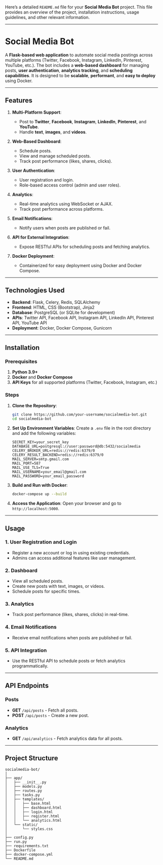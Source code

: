 Here’s a detailed `README.md` file for your **Social Media Bot** project. This file provides an overview of the project, installation instructions, usage guidelines, and other relevant information.

---

# **Social Media Bot**

A **Flask-based web application** to automate social media postings across multiple platforms (Twitter, Facebook, Instagram, LinkedIn, Pinterest, YouTube, etc.). The bot includes a **web-based dashboard** for managing posts, **user authentication**, **analytics tracking**, and **scheduling capabilities**. It is designed to be **scalable**, **performant**, and **easy to deploy** using Docker.

---

## **Features**

1. **Multi-Platform Support**:
   - Post to **Twitter**, **Facebook**, **Instagram**, **LinkedIn**, **Pinterest**, and **YouTube**.
   - Handle **text**, **images**, and **videos**.

2. **Web-Based Dashboard**:
   - Schedule posts.
   - View and manage scheduled posts.
   - Track post performance (likes, shares, clicks).

3. **User Authentication**:
   - User registration and login.
   - Role-based access control (admin and user roles).

4. **Analytics**:
   - Real-time analytics using WebSocket or AJAX.
   - Track post performance across platforms.

5. **Email Notifications**:
   - Notify users when posts are published or fail.

6. **API for External Integration**:
   - Expose RESTful APIs for scheduling posts and fetching analytics.

7. **Docker Deployment**:
   - Containerized for easy deployment using Docker and Docker Compose.

---

## **Technologies Used**

- **Backend**: Flask, Celery, Redis, SQLAlchemy
- **Frontend**: HTML, CSS (Bootstrap), Jinja2
- **Database**: PostgreSQL (or SQLite for development)
- **APIs**: Twitter API, Facebook API, Instagram API, LinkedIn API, Pinterest API, YouTube API
- **Deployment**: Docker, Docker Compose, Gunicorn

---

## **Installation**

### **Prerequisites**

1. **Python 3.9+**
2. **Docker** and **Docker Compose**
3. **API Keys** for all supported platforms (Twitter, Facebook, Instagram, etc.)

### **Steps**

1. **Clone the Repository**:
   ```bash
   git clone https://github.com/your-username/socialmedia-bot.git
   cd socialmedia-bot
   ```

2. **Set Up Environment Variables**:
   Create a `.env` file in the root directory and add the following variables:
   ```plaintext
   SECRET_KEY=your_secret_key
   DATABASE_URL=postgresql://user:password@db:5432/socialmedia
   CELERY_BROKER_URL=redis://redis:6379/0
   CELERY_RESULT_BACKEND=redis://redis:6379/0
   MAIL_SERVER=smtp.gmail.com
   MAIL_PORT=587
   MAIL_USE_TLS=True
   MAIL_USERNAME=your_email@gmail.com
   MAIL_PASSWORD=your_email_password
   ```

3. **Build and Run with Docker**:
   ```bash
   docker-compose up --build
   ```

4. **Access the Application**:
   Open your browser and go to `http://localhost:5000`.

---

## **Usage**

### **1. User Registration and Login**
- Register a new account or log in using existing credentials.
- Admins can access additional features like user management.

### **2. Dashboard**
- View all scheduled posts.
- Create new posts with text, images, or videos.
- Schedule posts for specific times.

### **3. Analytics**
- Track post performance (likes, shares, clicks) in real-time.

### **4. Email Notifications**
- Receive email notifications when posts are published or fail.

### **5. API Integration**
- Use the RESTful API to schedule posts or fetch analytics programmatically.

---

## **API Endpoints**

### **Posts**
- **GET** `/api/posts` - Fetch all posts.
- **POST** `/api/posts` - Create a new post.

### **Analytics**
- **GET** `/api/analytics` - Fetch analytics data for all posts.

---

## **Project Structure**

```
socialmedia-bot/
│
├── app/
│   ├── __init__.py
│   ├── models.py
│   ├── routes.py
│   ├── tasks.py
│   ├── templates/
│   │   ├── base.html
│   │   ├── dashboard.html
│   │   ├── login.html
│   │   ├── register.html
│   │   └── analytics.html
│   └── static/
│       └── styles.css
│
├── config.py
├── run.py
├── requirements.txt
├── Dockerfile
├── docker-compose.yml
└── README.md
```